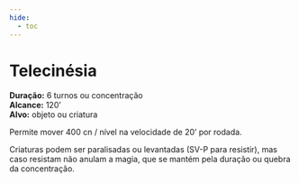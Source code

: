 ```yaml
---
hide:
  - toc
---
```


# Telecinésia

**Duração:** 6 turnos ou concentração  
**Alcance:** 120’  
**Alvo:** objeto ou criatura  

Permite mover 400 cn / nível na velocidade de 20’ por rodada. 

Criaturas podem ser paralisadas ou levantadas (SV-P para resistir), mas caso resistam não anulam a magia, que se mantém pela duração ou quebra da concentração.